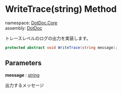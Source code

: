 ﻿# WriteTrace\(string\) Method

namespace: [DotDoc\.Core](../../DotDoc.Core.md)<br />
assembly: [DotDoc](../../../DotDoc.md)

トレースレベルのログの出力を実装します。

```csharp
protected abstract void WriteTrace(string message);
```

## Parameters

__message__ : [string](https://docs.microsoft.com/dotnet/api/System.String)

出力するメッセージ

